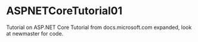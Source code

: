 # ASPNETCoreTutorial01
Tutorial on ASP.NET Core
Tutorial from docs.microsoft.com expanded, look at newmaster for code.
